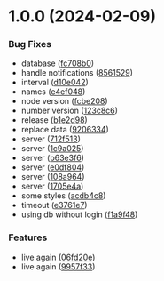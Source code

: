 # 1.0.0 (2024-02-09)


### Bug Fixes

* database ([fc708b0](https://github.com/glauroqj/symplometro/commit/fc708b0aa9f55647e2d93b8ce365897c8b81ffae))
* handle notifications ([8561529](https://github.com/glauroqj/symplometro/commit/8561529c2424c14d3aed3d254995a38868563db0))
* interval ([d10e042](https://github.com/glauroqj/symplometro/commit/d10e04244e311b441b7de2996297a087788bc46e))
* names ([e4ef048](https://github.com/glauroqj/symplometro/commit/e4ef048baa5d7940bec633d53aabfdac03ad7b00))
* node version ([fcbe208](https://github.com/glauroqj/symplometro/commit/fcbe208101fe9f3294e08f20c76814ccf6e8dad2))
* number version ([123c8c6](https://github.com/glauroqj/symplometro/commit/123c8c6847847eb81c7d84dbb80fc4a7f8b57bb2))
* release ([b1e2d98](https://github.com/glauroqj/symplometro/commit/b1e2d983c8975702ad611d93ab1737a8ec8e71db))
* replace data ([9206334](https://github.com/glauroqj/symplometro/commit/9206334c06a2290cad3de083a2f279824f2ac7f2))
* server ([712f513](https://github.com/glauroqj/symplometro/commit/712f513ee00a858bd17489918f510147e7fe7380))
* server ([1c9a025](https://github.com/glauroqj/symplometro/commit/1c9a025bbdfb053c77f9b7563ab8c32fe55622de))
* server ([b63e3f6](https://github.com/glauroqj/symplometro/commit/b63e3f6162084641edab4a4e9421c74a0bc53485))
* server ([e0df804](https://github.com/glauroqj/symplometro/commit/e0df8040c3b3921dd18183f5f0c3cfba071fa0c5))
* server ([108a964](https://github.com/glauroqj/symplometro/commit/108a964c574257687999c9146632853eae0e808c))
* server ([1705e4a](https://github.com/glauroqj/symplometro/commit/1705e4aa8189875277fcd3b8c0c490db210862c3))
* some styles ([acdb4c8](https://github.com/glauroqj/symplometro/commit/acdb4c824c7f7fb7291c010971c1052e2d8158df))
* timeout ([e3761e7](https://github.com/glauroqj/symplometro/commit/e3761e7d80d61cc31c68e3ab90516f5e02015075))
* using db without login ([f1a9f48](https://github.com/glauroqj/symplometro/commit/f1a9f4872c74b8a490b7617f1427da98c5ca114c))


### Features

* live again ([06fd20e](https://github.com/glauroqj/symplometro/commit/06fd20ecd58c339e73513ee78e15a4d715474878))
* live again ([9957f33](https://github.com/glauroqj/symplometro/commit/9957f3356cffcc7f4bf92d3f908d174eb7833a8c))
